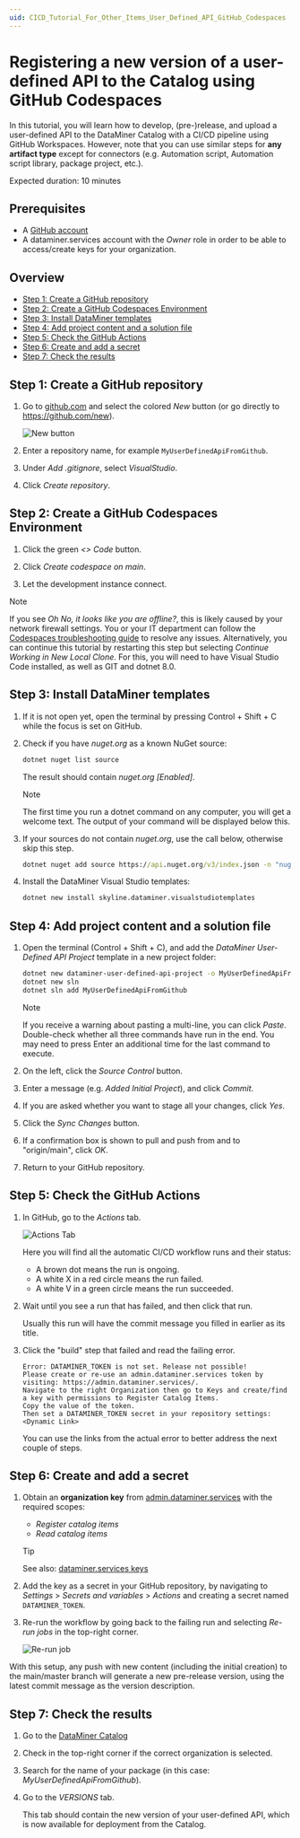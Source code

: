 ```yaml
---
uid: CICD_Tutorial_For_Other_Items_User_Defined_API_GitHub_Codespaces
---
```


# Registering a new version of a user-defined API to the Catalog using GitHub Codespaces

In this tutorial, you will learn how to develop, (pre-)release, and upload a user-defined API to the DataMiner Catalog with a CI/CD pipeline using GitHub Workspaces. However, note that you can use similar steps for **any artifact type** except for connectors (e.g. Automation script, Automation script library, package project, etc.).

Expected duration: 10 minutes

## Prerequisites

- A [GitHub account](https://docs.github.com/en/get-started/signing-up-for-github/signing-up-for-a-new-github-account)
- A dataminer.services account with the *Owner* role in order to be able to access/create keys for your organization.

## Overview

- [Step 1: Create a GitHub repository](#step-1-create-a-github-repository)
- [Step 2: Create a GitHub Codespaces Environment](#step-2-create-a-github-codespaces-environment)
- [Step 3: Install DataMiner templates](#step-3-install-dataminer-templates)
- [Step 4: Add project content and a solution file](#step-4-add-project-content-and-a-solution-file)
- [Step 5: Check the GitHub Actions](#step-5-check-the-github-actions)
- [Step 6: Create and add a secret](#step-6-create-and-add-a-secret)
- [Step 7: Check the results](#step-7-check-the-results)

## Step 1: Create a GitHub repository

1. Go to [github.com](https://github.com/) and select the colored *New* button (or go directly to <https://github.com/new>).

   ![New button](~/develop/images/CodeSpaceTutorial_NewButton.png)

1. Enter a repository name, for example `MyUserDefinedApiFromGithub`.

1. Under *Add .gitignore*, select *VisualStudio*.

1. Click *Create repository*.

## Step 2: Create a GitHub Codespaces Environment

1. Click the green *<> Code* button.

1. Click *Create codespace on main*.

1. Let the development instance connect.

> [!NOTE]
> If you see *Oh No, it looks like you are offline?*, this is likely caused by your network firewall settings. You or your IT department can follow the [Codespaces troubleshooting guide](https://docs.github.com/en/codespaces/troubleshooting/troubleshooting-your-connection-to-github-codespaces#browser-cannot-connect) to resolve any issues. Alternatively, you can continue this tutorial by restarting this step but selecting *Continue Working in New Local Clone*. For this, you will need to have Visual Studio Code installed, as well as GIT and dotnet 8.0.

## Step 3: Install DataMiner templates

1. If it is not open yet, open the terminal by pressing Control + Shift + C while the focus is set on GitHub.

1. Check if you have *nuget.org* as a known NuGet source:

   ```cmd
   dotnet nuget list source
   ```

   The result should contain *nuget.org \[Enabled\]*.

   > [!NOTE]
   > The first time you run a dotnet command on any computer, you will get a welcome text. The output of your command will be displayed below this.

1. If your sources do not contain *nuget.org*, use the call below, otherwise skip this step.

   ```cmd
   dotnet nuget add source https://api.nuget.org/v3/index.json -n "nuget.org"
   ```

1. Install the DataMiner Visual Studio templates:

   ```cmd
   dotnet new install skyline.dataminer.visualstudiotemplates
   ```

## Step 4: Add project content and a solution file

1. Open the terminal (Control + Shift + C), and add the *DataMiner User-Defined API Project* template in a new project folder:

   ```bash
   dotnet new dataminer-user-defined-api-project -o MyUserDefinedApiFromGithub -auth JanS -cdp true -I Basic
   dotnet new sln
   dotnet sln add MyUserDefinedApiFromGithub
   ```

   > [!NOTE]
   > If you receive a warning about pasting a multi-line, you can click *Paste*. Double-check whether all three commands have run in the end. You may need to press Enter an additional time for the last command to execute.

1. On the left, click the *Source Control* button.

1. Enter a message (e.g. *Added Initial Project*), and click *Commit*.

1. If you are asked whether you want to stage all your changes, click *Yes*.

1. Click the *Sync Changes* button.

1. If a confirmation box is shown to pull and push from and to "origin/main", click *OK*.

1. Return to your GitHub repository.

## Step 5: Check the GitHub Actions

1. In GitHub, go to the *Actions* tab.

   ![Actions Tab](~/develop/images/CodeSpaceTutorial_ActionsTab.png)

   Here you will find all the automatic CI/CD workflow runs and their status:

   - A brown dot means the run is ongoing.
   - A white X in a red circle means the run failed.
   - A white V in a green circle means the run succeeded.

1. Wait until you see a run that has failed, and then click that run.

   Usually this run will have the commit message you filled in earlier as its title.

1. Click the "build" step that failed and read the failing error.

   ```text
   Error: DATAMINER_TOKEN is not set. Release not possible!
   Please create or re-use an admin.dataminer.services token by visiting: https://admin.dataminer.services/.
   Navigate to the right Organization then go to Keys and create/find a key with permissions to Register Catalog Items.
   Copy the value of the token.
   Then set a DATAMINER_TOKEN secret in your repository settings: <Dynamic Link>
   ```

   You can use the links from the actual error to better address the next couple of steps.

## Step 6: Create and add a secret

1. Obtain an **organization key** from [admin.dataminer.services](https://admin.dataminer.services/) with the required scopes:

   - *Register catalog items*
   - *Read catalog items*

   > [!TIP]
   > See also: [dataminer.services keys](xref:GitHub_Secrets#dataminerservices-keys)

1. Add the key as a secret in your GitHub repository, by navigating to *Settings* > *Secrets and variables* > *Actions* and creating a secret named `DATAMINER_TOKEN`.

1. Re-run the workflow by going back to the failing run and selecting *Re-run jobs* in the top-right corner.

   ![Re-run job](~/develop/images/CodeSpaceTutorial_ReRunJobs.png)

With this setup, any push with new content (including the initial creation) to the main/master branch will generate a new pre-release version, using the latest commit message as the version description.

## Step 7: Check the results

1. Go to the [DataMiner Catalog](https://catalog.dataminer.services/)

1. Check in the top-right corner if the correct organization is selected.

1. Search for the name of your package (in this case: *MyUserDefinedApiFromGithub*).

1. Go to the *VERSIONS* tab.

   This tab should contain the new version of your user-defined API, which is now available for deployment from the Catalog.
